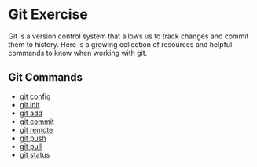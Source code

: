 # Git Exercise
Git is a version control system that allows us to track changes and commit them to history.
Here is a growing collection of resources and helpful commands to know when working with git.
## Git Commands
- [git config](./Commands/Config.md)
- [git init](./commands/init.md)
- [git add](./commands/add.md)
- [git commit](./commands/commit.md)
- [git remote](./commands/remote.md)
- [git push](./commands/push.md)
- [git pull](./commands/pull.md)
- [git status](./commands/status.md)
